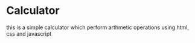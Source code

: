 # Calculator

this is a simple calculator which perform arthmetic operations using html, css and javascript